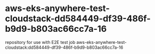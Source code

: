 # aws-eks-anywhere-test-cloudstack-dd584449-df39-486f-b9d9-b803ac66cc7a-16
repository for use with E2E test job aws-eks-anywhere-test-cloudstack:dd584449-df39-486f-b9d9-b803ac66cc7a-16
